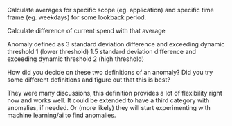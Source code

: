 Calculate averages for specific scope (eg. application) and specific time frame (eg. weekdays) for some lookback period.

Calculate difference of current spend with that average

Anomaly defined as 
3 standard deviation difference and exceeding dynamic threshold 1 (lower threshold)
1.5 standard deviation difference and exceeding dynamic threshold 2 (high threshold)

How did you decide on these two definitions of an anomaly? Did you try some different definitions and figure out that this is best?

They were many discussions, this definition provides a lot of flexibility right now and works well. It could be extended to have a third category with anomalies, if needed. Or (more likely) they will start experimenting with machine learning/ai to find anomalies.
